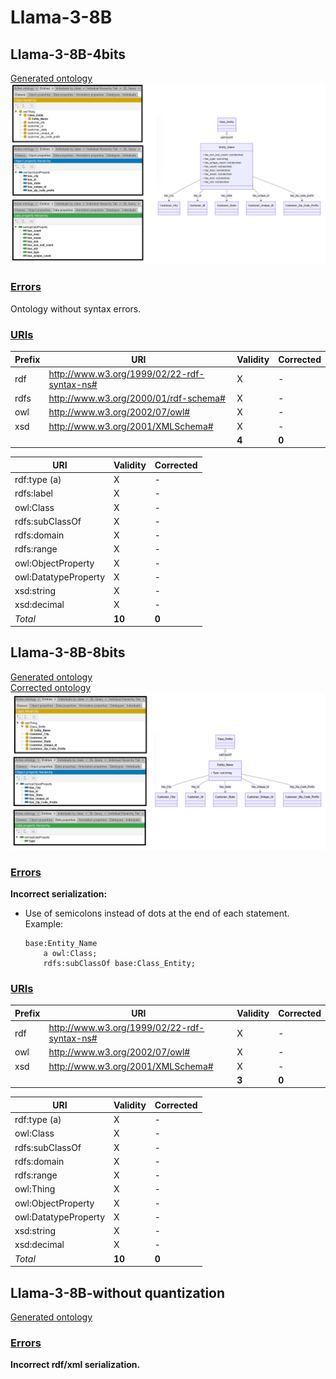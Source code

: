 # Llama-3-8B

## Llama-3-8B-4bits

[Generated ontology](./ontology_4bits.txt)
<br>
![](./ontology_4bits.png)


### [Errors](./ontology_4bits_notes.txt)

Ontology without syntax errors.


### [URIs](./ontology_4bits_URIs.xlsx)

| Prefix | URI                                           | Validity | Corrected |
|--------|-----------------------------------------------|----------|-----------|
| rdf    | http://www.w3.org/1999/02/22-rdf-syntax-ns#   | X        | -         |
| rdfs   | http://www.w3.org/2000/01/rdf-schema#         | X        | -         |
| owl    | http://www.w3.org/2002/07/owl#                | X        | -         |
| xsd    | http://www.w3.org/2001/XMLSchema#             | X        | -         |
|        |                                               | **4**    | **0**     |

| URI                  | Validity | Corrected            |
|----------------------|----------|----------------------|
| rdf:type (a)         | X        | -                    |
| rdfs:label           | X        | -                    |
| owl:Class            | X        | -                    |
| rdfs:subClassOf      | X        | -                    |
| rdfs:domain          | X        | -                    |
| rdfs:range           | X        | -                    |
| owl:ObjectProperty   | X        | -                    |
| owl:DatatypeProperty | X        | -                    |
| xsd:string           | X        | -                    |
| xsd:decimal          | X        | -                    |
| *Total*              | **10**   | **0**                |


## Llama-3-8B-8bits

[Generated ontology](./ontology_8bits.txt)
<br>
[Corrected ontology](./ontology_8bits_corrected.txt)
<br>
![](./ontology_8bits_corrected.png)


### [Errors](./ontology_8bits_notes.txt)

**Incorrect serialization:**
-   Use of semicolons instead of dots at the end of each statement. Example:
    ```
    base:Entity_Name
        a owl:Class;
        rdfs:subClassOf base:Class_Entity;
    ```


### [URIs](./ontology_8bits_URIs.xlsx)

| Prefix | URI                                           | Validity | Corrected |
|--------|-----------------------------------------------|----------|-----------|
| rdf    | http://www.w3.org/1999/02/22-rdf-syntax-ns#   | X        | -         |
| owl    | http://www.w3.org/2002/07/owl#                | X        | -         |
| xsd    | http://www.w3.org/2001/XMLSchema#             | X        | -         |
|        |                                               | **3**    | **0**     |


| URI                  | Validity | Corrected            |
|----------------------|----------|----------------------|
| rdf:type (a)         | X        | -                    |
| owl:Class            | X        | -                    |
| rdfs:subClassOf      | X        | -                    |
| rdfs:domain          | X        | -                    |
| rdfs:range           | X        | -                    |
| owl:Thing            | X        | -                    |
| owl:ObjectProperty   | X        | -                    |
| owl:DatatypeProperty | X        | -                    |
| xsd:string           | X        | -                    |
| xsd:decimal          | X        | -                    |
| *Total*              | **10**   | **0**                |



## Llama-3-8B-without quantization

[Generated ontology](./ontology_all.txt)


### [Errors](./ontology_all_notes.txt)

**Incorrect rdf/xml serialization.**